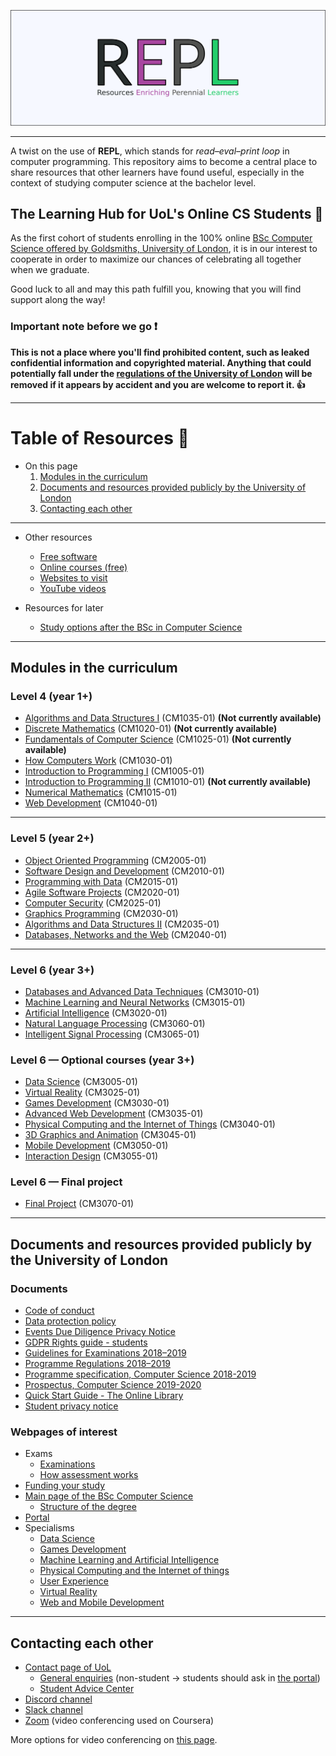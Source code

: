 ![Image](_images/repl.png)

---

A twist on the use of **REPL**, which stands for *read–eval–print loop* in computer programming. This repository aims to become a central place to share resources that other learners have found useful, especially in the context of studying computer science at the bachelor level.


## The Learning Hub for UoL's Online CS Students :school:

As the first cohort of students enrolling in the 100% online [BSc Computer Science offered by Goldsmiths, University of London](https://london.ac.uk/courses/computer-science), it is in our interest to cooperate in order to maximize our chances of celebrating all together when we graduate.

Good luck to all and may this path fulfill you, knowing that you will find support along the way!

### Important note before we go :exclamation:

**This is not a place where you'll find prohibited content, such as leaked confidential information and copyrighted material. Anything that could potentially fall under the [regulations of the University of London](https://london.ac.uk/current-students/programme-documents/regulations) will be removed if it appears by accident and you are welcome to report it. :+1:**

---

# Table of Resources :blue_book:

- On this page
    1. [Modules in the curriculum](#modules-in-the-curriculum)
    2. [Documents and resources provided publicly by the University of London](#documents-and-resources-provided-publicly-by-the-university-of-london)
    3. [Contacting each other](#contacting-each-other)

---

- Other resources
    - [Free software](software/README.md)
    - [Online courses (free)](online_courses/free/README.md)
    - [Websites to visit](websites/README.md)
    - [YouTube videos](youtube/README.md)

- Resources for later
    - [Study options after the BSc in Computer Science](after_uol/README.md)

---

## Modules in the curriculum

### Level 4 (year 1+)
- [Algorithms and Data Structures I](modules/level_4/algorithms_and_data_structures_i) (CM1035-01) **(Not currently available)**
- [Discrete Mathematics](modules/level_4/discrete_mathematics) (CM1020-01) **(Not currently available)**
- [Fundamentals of Computer Science](modules/level_4/fundamentals_of_computer_science) (CM1025-01) **(Not currently available)**
- [How Computers Work](modules/level_4/how_computers_work) (CM1030-01)
- [Introduction to Programming I](modules/level_4/introduction_to_programming_i) (CM1005-01)
- [Introduction to Programming II](modules/level_4/introduction_to_programming_ii) (CM1010-01) **(Not currently available)**
- [Numerical Mathematics](modules/level_4/numerical_mathematics) (CM1015-01)
- [Web Development](modules/level_4/web_development) (CM1040-01)

---

### Level 5 (year 2+)
- [Object Oriented Programming](modules/level_5/object_oriented_programming) (CM2005-01)
- [Software Design and Development](modules/level_5/software_design_and_development) (CM2010-01)
- [Programming with Data](modules/level_5/programming_with_data) (CM2015-01)
- [Agile Software Projects](modules/level_5/agile_software_projects) (CM2020-01)
- [Computer Security](modules/level_5/computer_security) (CM2025-01)
- [Graphics Programming](modules/level_5/graphics_programming) (CM2030-01)
- [Algorithms and Data Structures II](modules/level_5/algorithms_and_data_structures_ii) (CM2035-01)
- [Databases, Networks and the Web](modules/level_5/databases_networks_and_the_web) (CM2040-01)

---

### Level 6 (year 3+)
- [Databases and Advanced Data Techniques](modules/level_6/databases_and_advanced_data_techniques) (CM3010-01)
- [Machine Learning and Neural Networks](modules/level_6/machine_learning_and_neural_networks) (CM3015-01)
- [Artificial Intelligence](modules/level_6/artificial_intelligence) (CM3020-01)
- [Natural Language Processing](modules/level_6/natural_language_processing) (CM3060-01)
- [Intelligent Signal Processing](modules/level_6/intelligent_signal_processing) (CM3065-01)

### Level 6 — Optional courses (year 3+)
- [Data Science](modules/level_6/data_science) (CM3005-01)
- [Virtual Reality](modules/level_6/virtual_reality) (CM3025-01)
- [Games Development](modules/level_6/games_development) (CM3030-01)
- [Advanced Web Development](modules/level_6/advanced_web_development) (CM3035-01)
- [Physical Computing and the Internet of Things](modules/level_6/physical_computing_and_the_internet_of_things) (CM3040-01)
- [3D Graphics and Animation](modules/level_6/3d_graphics_and_animation) (CM3045-01)
- [Mobile Development](modules/level_6/mobile_development) (CM3050-01)
- [Interaction Design](modules/level_6/interaction_design) (CM3055-01)

### Level 6 — Final project
- [Final Project](modules/level_6/final_project) (CM3070-01)

---

## Documents and resources provided publicly by the University of London

### Documents
- [Code of conduct](https://london.ac.uk/sites/default/files/governance/Code-of-Conduct-Mar-2016.pdf)
- [Data protection policy](https://london.ac.uk/sites/default/files/governance/data-protection-policy.pdf)
- [Events Due Diligence Privacy Notice](https://london.ac.uk/sites/default/files/governance/Events-Due-Diligence-Privacy-Notice.pdf)
- [GDPR Rights guide - students](https://london.ac.uk/sites/default/files/governance/gdpr-rights-guide-students.pdf)
- [Guidelines for Examinations 2018–2019](https://london.ac.uk/sites/default/files/examiners/guidelines-for-examinations-2018-19.pdf)
- [Programme Regulations 2018–2019](https://london.ac.uk/sites/default/files/regulations/progregs-computer-science-2018-19.pdf)
- [Programme specification, Computer Science 2018-2019](https://london.ac.uk/sites/default/files/programme-specifications/progspec-computer-science-2018-19..pdf)
- [Prospectus, Computer Science 2019-2020](https://london.ac.uk/sites/default/files/prospectuses/computer-science-prospectus-2019-20.pdf)
- [Quick Start Guide - The Online Library](https://onlinelibrary.london.ac.uk/sites/default/files/files/quick-start-guide/academic-search-quick-start.pdf)
- [Student privacy notice](https://london.ac.uk/sites/default/files/governance/Student-Privacy-Notice-UoL-April-2018-Final.pdf)

### Webpages of interest

- Exams
    - [Examinations](https://london.ac.uk/current-students/examinations)
    - [How assessment works](https://london.ac.uk/applications/how-it-works/how-assessment-works)
- [Funding your study](https://london.ac.uk/applications/funding-your-study)
- [Main page of the BSc Computer Science](https://london.ac.uk/courses/computer-science)
    - [Structure of the degree](https://london.ac.uk/computer-science-structure)
- [Portal](https://my.london.ac.uk/)
- Specialisms
    - [Data Science](https://london.ac.uk/courses/computer-science-data-science)
    - [Games Development](https://london.ac.uk/courses/computer-science-games)
    - [Machine Learning and Artificial Intelligence](https://london.ac.uk/courses/computer-science-machine-learning-and-ai)
    - [Physical Computing and the Internet of things](https://london.ac.uk/courses/bsc-computer-science-physical-computing)
    - [User Experience](https://london.ac.uk/courses/computer-science-user-experience)
    - [Virtual Reality](https://london.ac.uk/courses/computer-science-virtual-reality)
    - [Web and Mobile Development](https://london.ac.uk/courses/computer-science-web-and-mobile-development)

---

## Contacting each other

- [Contact page of UoL](https://london.ac.uk/contact-us)
    - [General enquiries](https://enquiries.londoninternational.ac.uk/login/newuserform.aspx?cctc=UOL&category=UOL) (non-student → students should ask in [the portal](https://my.london.ac.uk/))
    - [Student Advice Center](https://london.kb.help/)
- [Discord channel](https://discord.gg/4S5A8h)
- [Slack channel](https://londoncs.slack.com/)
- [Zoom](https://zoom.us/) (video conferencing used on Coursera)

More options for video conferencing on [this page](/software).

<!-- Prepare contributors section

---

## Contributors

- Sébastien Lavoie ([@sglavoie](https://github.com/sglavoie))

-->
